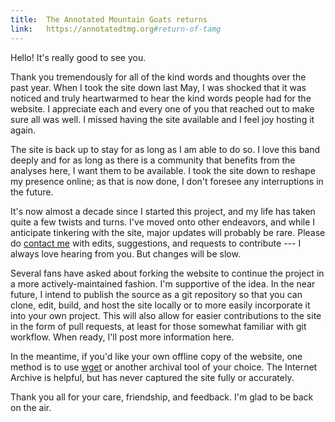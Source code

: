 ```yaml
---
title: 	The Annotated Mountain Goats returns
link: 	https://annotatedtmg.org#return-of-tamg
---
```


Hello! It's really good to see you.

Thank you tremendously for all of the kind words and thoughts over the past
year. When I took the site down last May, I was shocked that it was noticed
and truly heartwarmed to hear the kind words people had for the website. I
appreciate each and every one of you that reached out to make sure all was
well. I missed having the site available and I feel joy hosting it again.

The site is back up to stay for as long as I am able to do so. I love this
band deeply and for as long as there is a community that benefits from the
analyses here, I want them to be available. I took the site down to reshape my
presence online; as that is now done, I don't foresee any interruptions in the
future.

It's now almost a decade since I started this project, and my life has taken
quite a few twists and turns. I've moved onto other endeavors, and while I
anticipate tinkering with the site, major updates will probably be rare.
Please do [contact me](about.html#contact) with edits, suggestions, and
requests to contribute --- I always love hearing from you. But changes will be
slow.

Several fans have asked about forking the website to continue the project in a
more actively-maintained fashion. I'm supportive of the idea. In the near
future, I intend to publish the source as a git repository so that you can
clone, edit, build, and host the site locally or to more easily incorporate it
into your own project. This will also allow for easier contributions to the
site in the form of pull requests, at least for those somewhat familiar with
git workflow. When ready, I'll post more information here.

In the meantime, if you'd like your own offline copy of the website, one
method is to use [wget](about.html#download) or another archival tool of your
choice. The Internet Archive is helpful, but has never captured the site fully
or accurately.

Thank you all for your care, friendship, and feedback. I'm glad to be back on
the air.
